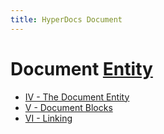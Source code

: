 ```yaml
---
title: HyperDocs Document
---
```


# Document [Entity](./terra-entities)

- [IV - The Document Entity](./document-entity)
- [V - Document Blocks](./document-blocks)
- [VI - Linking](./document-linking)
